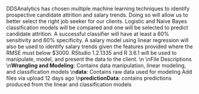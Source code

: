 DDSAnalytics has chosen multiple machine learning techniques to identify prospective candidate attrition and salary trends.  Doing so will allow us to better select the right job seeker for our clients.  Logistic and Naive Bayes classification models will be compared and one will be selected to predict candidate attrition.  A successful classifier will have at least a 60% sensitivity and 60% specificity.  A salary model using linear regression will also be used to identify salary trends given the features provided where the RMSE must below $3000.  RStudio 1.2.1335 and R 3.6.1 will be used to manipulate, model, and present the data to the client.
\n
\nFile Descriptions
\n**Wrangling and Modeling**: Contains data manipulation, linear modeling, and classification models
\n**data**: Contains raw data used for modeling 	Add files via upload 	12 days ago
\n**predictionData**: contains predictions produced from the linear and classification models 
